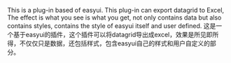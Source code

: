 This is a plug-in based of easyui. This plug-in can export datagrid to Excel, The effect is what you see is what you get, not only contains data but also contains styles, contains the style of easyui itself and user defined.
这是一个基于easyui的插件，这个插件可以将datagrid导出成excel，效果是所见即所得，不仅仅只是数据，还包括样式，包含easyui自己的样式和用户自定义的部分。